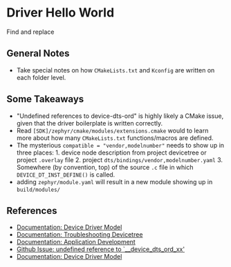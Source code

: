 
# Driver Hello World
Find and replace 
## General Notes
- Take special notes on how `CMakeLists.txt` and `Kconfig` are written on each folder level.


## Some Takeaways
- "Undefined references to device-dts-ord" is highly likely a CMake issue, given that the driver boilerplate is written correctly. 
- Read `[SDK]/zephyr/cmake/modules/extensions.cmake` would to learn more about how many `CMakeLists.txt` functions/macros are defined.
- The mysterious `compatible = "vendor,modelnumber"` needs to show up in three places: 1. device node description from project devicetree or project `.overlay` file 2. project `dts/bindings/vendor,modelnumber.yaml` 3.  Somewhere (by convention, top) of the source `.c` file in which `DEVICE_DT_INST_DEFINE()` is called.
- adding `zephyr/module.yaml` will result in a new module showing up in `build/modules/`

## References 
- [Documentation: Device Driver Model](https://docs.zephyrproject.org/3.1.0/kernel/drivers/index.html)
- [Documentation: Troubleshooting Devicetree](https://docs.zephyrproject.org/3.1.0/build/dts/troubleshooting.html)
- [Documentation: Application Development](https://docs.zephyrproject.org/3.1.0/develop/application/index.html)
- [Github Issue: undefined reference to `__device_dts_ord_xx'](https://github.com/zephyrproject-rtos/zephyr/issues/41677)
- [Documentation: Device Driver Model](https://docs.zephyrproject.org/3.1.0/kernel/drivers/index.html)
